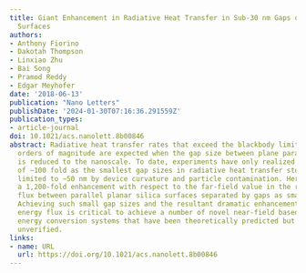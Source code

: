 ```yaml
---
title: Giant Enhancement in Radiative Heat Transfer in Sub-30 nm Gaps of Plane Parallel
  Surfaces
authors:
- Anthony Fiorino
- Dakotah Thompson
- Linxiao Zhu
- Bai Song
- Pramod Reddy
- Edgar Meyhofer
date: '2018-06-13'
publication: "Nano Letters"
publishDate: '2024-01-30T07:16:36.291559Z'
publication_types:
- article-journal
doi: 10.1021/acs.nanolett.8b00846
abstract: Radiative heat transfer rates that exceed the blackbody limit by several
  orders of magnitude are expected when the gap size between plane parallel surfaces
  is reduced to the nanoscale. To date, experiments have only realized enhancements
  of ∼100 fold as the smallest gap sizes in radiative heat transfer studies have been
  limited to ∼50 nm by device curvature and particle contamination. Here, we report
  a 1,200-fold enhancement with respect to the far-field value in the radiative heat
  flux between parallel planar silica surfaces separated by gaps as small as ∼25 nm.
  Achieving such small gap sizes and the resultant dramatic enhancement in near-field
  energy flux is critical to achieve a number of novel near-field based nanoscale
  energy conversion systems that have been theoretically predicted but remain experimentally
  unverified.
links:
- name: URL
  url: https://doi.org/10.1021/acs.nanolett.8b00846
---
```

